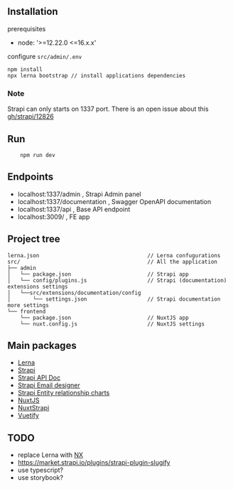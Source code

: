 ## Installation

prerequisites

- node: '>=12.22.0 <=16.x.x'

configure `src/admin/.env`

```
npm install
npx lerna bootstrap // install applications dependencies
```

### Note

Strapi can only starts on 1337 port. There is an open issue about this [gh/strapi/12826](https://github.com/strapi/strapi/issues/12826)

## Run

```
    npm run dev
```


## Endpoints

- localhost:1337/admin , Strapi Admin panel
- localhost:1337/documentation , Swagger OpenAPI documentation
- localhost:1337/api , Base API endpoint
- localhost:3009/ , FE app

## Project tree

```
lerna.json                                  // Lerna confugurations
src/                                        // All the application
├── admin
│   └── package.json                        // Strapi app
│   └── config/plugins.js                   // Strapi (documentation) extensions settings 
│   └──src/extensions/documentation/config
│       └── settings.json                   // Strapi documentation more settings
└── frontend
    └── package.json                        // NuxtJS app
    └── nuxt.config.js                      // NuxtJS settings
```

## Main packages

- [Lerna](https://github.com/lerna/lerna/)
- [Strapi](https://www.strapi.io/)
- [Strapi API Doc](https://docs.strapi.io/developer-docs/latest/plugins/documentation.html#installation)
- [Strapi Email designer](https://market.strapi.io/plugins/strapi-plugin-email-designer)
- [Strapi Entity relationship charts](https://market.strapi.io/plugins/strapi-plugin-entity-relationship-chart)
- [NuxtJS](https://nuxtjs.org/docs/get-started/installation)
- [NuxtStrapi](https://strapi-v0.nuxtjs.org/)
- [Vuetify](https://vuetifyjs.com/en/)

## TODO

- replace Lerna with [NX](https://github.com/nrwl/nx)
- https://market.strapi.io/plugins/strapi-plugin-slugify
- use typescript?
- use storybook?